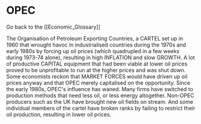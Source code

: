 # OPEC

Go back to the [[Economic_Glossary]]


The Organisation of Petroleum Exporting Countries, a CARTEL set up in 1960 that wrought havoc in industrialised countries during the 1970s and early 1980s by forcing up oil prices (which quadrupled in a few weeks during 1973-74 alone), resulting in high INFLATION and slow GROWTH. A lot of productive CAPITAL equipment that had been viable at lower oil prices proved to be unprofitable to run at the higher prices and was shut down. Some economists reckon that MARKET FORCES would have driven up oil prices anyway and that OPEC merely capitalised on the opportunity. Since the early 1980s, OPEC's influence has waned. Many firms have switched to production methods that need less oil, or less energy altogether. Non-OPEC producers such as the UK have brought new oil fields on stream. And some individual members of the cartel have broken ranks by failing to restrict their oil production, resulting in lower oil prices.

